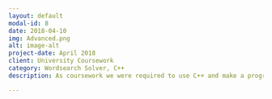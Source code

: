 ```yaml
---
layout: default
modal-id: 8
date: 2018-04-10
img: Advanced.png
alt: image-alt
project-date: April 2018
client: University Coursework
category: Wordsearch Solver, C++
description: As coursework we were required to use C++ and make a program that used Linked Lists to find words in a wordsearch and also time how quickly it would do this, and compare those times to a more simple method of solving the word searched. The code for this project can be found on my Github: https://github.com/ArmerJacob/Advanced-Programming-Coursework

---
```

